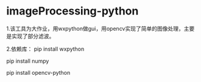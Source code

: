 # imageProcessing-python
1.该工具为大作业，用wxpython做gui，用opencv实现了简单的图像处理，主要是实现了部分滤波。

2.依赖库：
pip install wxpython

pip install numpy

pip install opencv-python

